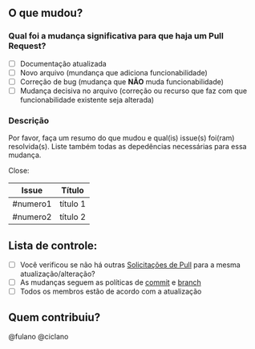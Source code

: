 ## O que mudou?
### Qual foi a mudança significativa para que haja um Pull Request?
- [ ] Documentação atualizada
- [ ] Novo arquivo (mundança que adiciona funcionabilidade)
- [ ] Correção de bug (mudança que **NÃO** muda funcionabilidade)
- [ ] Mudança decisiva no arquivo (correção ou recurso que faz com que funcionabilidade existente seja alterada)
<!--
Apagar as checkboxes não marcadas. Poluir menos o template
-->

<!-- 
IMPORTANTE TER TODOS A SEGUIR:

## Assignees
O PR deve ser atribuído a pelo menos um colaborador do projeto.

## Labels
O PR deve ser marcado com uma ou mais tags adequadas, para fins de rastreamento do projeto.

## Milestone
O PR deve ser atribuído ao Milestone (sprint) correspondente previsto para sua execução.

## Reviewer
O PR deve ser atribuído a pelo menos um integrante para que revise as mudanças e devolva um feedback, para depois poder fazer o merge.
-->

### Descrição
Por favor, faça um resumo do que mudou e qual(is) issue(s) foi(ram) resolvida(s). Liste também todas as depedências necessárias para essa mudança.

Close:

| Issue    |  Título  |
| -------- | :------: |
| #numero1 | título 1 |
| #numero2 | título 2 |
      
<!-- 
## Testes
Descreva os testes que você executou para verificar suas alterações e os detalhes relevantes para sua configuração.

- [ ] Teste A
- [ ] Teste B

### Configuração de teste :

Versão do firmware:
Hardware:
Conjunto de ferramentas:
SDK:
-->

## Lista de controle:
- [ ] Você verificou se não há outras [Solicitações de Pull](https://github.com/fga-eps-mds/2023.1-GuiaUnB/pulls) para a mesma atualização/alteração?
- [ ] As mudanças seguem as políticas de [commit](https://github.com/fga-eps-mds/2023.1-GuiaUnB/blob/main/doc/2023-05-04-commits.md) e [branch](https://github.com/fga-eps-mds/2023.1-GuiaUnB/blob/main/doc/2023-05-04-branches.md)
- [ ] Todos os membros estão de acordo com a atualização

## Quem contribuiu?
@fulano
@ciclano
